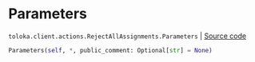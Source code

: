 # Parameters
`toloka.client.actions.RejectAllAssignments.Parameters` | [Source code](https://github.com/Toloka/toloka-kit/blob/v1.0.2/src/client/actions.py#L201)

```python
Parameters(self, *, public_comment: Optional[str] = None)
```

